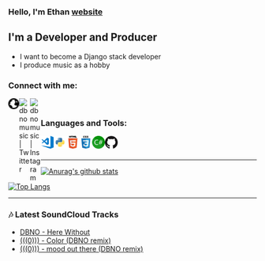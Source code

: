 ### Hello, I'm Ethan [website] 

## I'm a Developer and Producer
-  I want to become a Django stack developer
-  I produce music as a hobby


### Connect with me:

[<img align="left" alt="ethan-egerton.github.io" width="22px" src="https://raw.githubusercontent.com/iconic/open-iconic/master/svg/globe.svg" />][website]
[<img align="left" alt="dbnomusic | Twitter" width="22px" src="https://cdn.jsdelivr.net/npm/simple-icons@v3/icons/twitter.svg" />][twitter]
[<img align="left" alt="dbnomusic | Instagram" width="22px" src="https://cdn.jsdelivr.net/npm/simple-icons@v3/icons/instagram.svg" />][instagram]

<br />

### Languages and Tools:

<img align="left" alt="Visual Studio Code" width="26px" src="https://raw.githubusercontent.com/github/explore/80688e429a7d4ef2fca1e82350fe8e3517d3494d/topics/visual-studio-code/visual-studio-code.png" />
<img align="left" alt="GitHub" width="26px" src="https://raw.githubusercontent.com/github/explore/78df643247d429f6cc873026c0622819ad797942/topics/python/python.png" />
<img align="left" alt="HTML5" width="26px" src="https://raw.githubusercontent.com/github/explore/80688e429a7d4ef2fca1e82350fe8e3517d3494d/topics/html/html.png" />
<img align="left" alt="CSS3" width="26px" src="https://raw.githubusercontent.com/github/explore/80688e429a7d4ef2fca1e82350fe8e3517d3494d/topics/css/css.png" />
<img align="left" alt="GitHub" width="26px" src="https://raw.githubusercontent.com/github/explore/78df643247d429f6cc873026c0622819ad797942/topics/csharp/csharp.png" />
<img align="left" alt="GitHub" width="26px" src="https://raw.githubusercontent.com/github/explore/78df643247d429f6cc873026c0622819ad797942/topics/github/github.png" />

<br />
<br />

---
[![Anurag's github stats](https://github-readme-stats.vercel.app/api?username=ethan-egerton&theme=radical)](https://github.com/anuraghazra/github-readme-stats)

[![Top Langs](https://github-readme-stats.vercel.app/api/top-langs/?username=ethan-egerton&theme=radical&hide=c%23&layout=compact)](https://github.com/anuraghazra/github-readme-stats)


---

### 🎶 Latest SoundCloud Tracks


- [DBNO - Here Without](https://soundcloud.com/dbno/here-without)
- [(((0))) - Color (DBNO remix)](https://soundcloud.com/dbno/color)
- [(((0))) - mood out there (DBNO remix)](https://soundcloud.com/thesundropgarden/mood-out-there-1)



[website]: https://ethan-egerton.github.io/
[twitter]: https://twitter.com/dbnomusic
[instagram]: https://www.instagram.com/dbnomusic/
[soundcloud]: https://soundcloud.com/dbno
